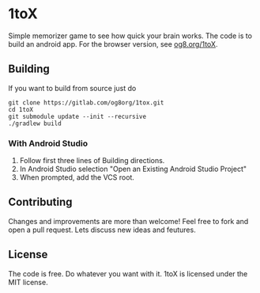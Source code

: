 
# 1toX
Simple memorizer game to see how quick your brain works.
The code is to build an android app. For the browser version, see [og8.org/1toX](https://og8.org/1toX).

## Building
If you want to build from source just do

    git clone https://gitlab.com/og8org/1tox.git
    cd 1toX
    git submodule update --init --recursive
    ./gradlew build

### With Android Studio
1. Follow first three lines of Building directions.
2. In Android Studio selection "Open an Existing Android Studio Project"
3. When prompted, add the VCS root.

## Contributing
Changes and improvements are more than welcome! Feel free to fork and open a pull request. Lets discuss new ideas and feutures.

## License
The code is free. Do whatever you want with it. 
1toX is licensed under the MIT license.


